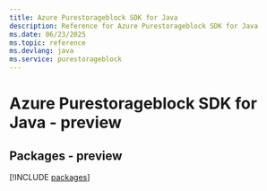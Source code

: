 ```yaml
---
title: Azure Purestorageblock SDK for Java
description: Reference for Azure Purestorageblock SDK for Java
ms.date: 06/23/2025
ms.topic: reference
ms.devlang: java
ms.service: purestorageblock
---
```

# Azure Purestorageblock SDK for Java - preview
## Packages - preview
[!INCLUDE [packages](purestorageblock-index.md)]